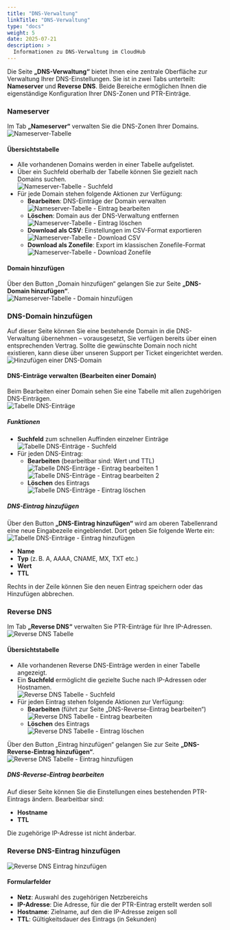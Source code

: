 ```yaml
---
title: "DNS-Verwaltung"
linkTitle: "DNS-Verwaltung"
type: "docs"
weight: 5
date: 2025-07-21
description: >
  Informationen zu DNS-Verwaltung im CloudHub
---
```


Die Seite **„DNS-Verwaltung“** bietet Ihnen eine zentrale Oberfläche zur Verwaltung Ihrer DNS-Einstellungen. Sie ist in zwei Tabs unterteilt: **Nameserver** und **Reverse DNS**. Beide Bereiche ermöglichen Ihnen die eigenständige Konfiguration Ihrer DNS-Zonen und PTR-Einträge.

### Nameserver

Im Tab **„Nameserver“** verwalten Sie die DNS-Zonen Ihrer Domains.\
![Nameserver-Tabelle](../img/dns-administration/nameserver-table.png)

#### Übersichtstabelle

- Alle vorhandenen Domains werden in einer Tabelle aufgelistet.
- Über ein Suchfeld oberhalb der Tabelle können Sie gezielt nach Domains suchen.\
![Nameserver-Tabelle - Suchfeld](../img/dns-administration/nameserver-table-searchfield.png)
- Für jede Domain stehen folgende Aktionen zur Verfügung:
  - **Bearbeiten**: DNS-Einträge der Domain verwalten\
  ![Nameserver-Tabelle - Eintrag bearbeiten](../img/dns-administration/nameserver-table-edit.png)
  - **Löschen**: Domain aus der DNS-Verwaltung entfernen\
  ![Nameserver-Tabelle - Eintrag löschen](../img/dns-administration/nameserver-table-delete.png)
  - **Download als CSV**: Einstellungen im CSV-Format exportieren\
  ![Nameserver-Tabelle - Download CSV](../img/dns-administration/nameserver-table-download-csv.png)
  - **Download als Zonefile**: Export im klassischen Zonefile-Format\
  ![Nameserver-Tabelle - Download Zonefile](../img/dns-administration/nameserver-table-download-zonefile.png)

#### Domain hinzufügen

Über den Button „Domain hinzufügen“ gelangen Sie zur Seite **„DNS-Domain hinzufügen“**.\
![Nameserver-Tabelle - Domain hinzufügen](../img/dns-administration/nameserver-table-add-domain.png)

### DNS-Domain hinzufügen

Auf dieser Seite können Sie eine bestehende Domain in die DNS-Verwaltung übernehmen – vorausgesetzt, Sie verfügen bereits über einen entsprechenden Vertrag. Sollte die gewünschte Domain noch nicht existieren, kann diese über unseren Support per Ticket eingerichtet werden.\
![Hinzufügen einer DNS-Domain](../img/dns-administration/add-dns-domain.png)

#### DNS-Einträge verwalten (Bearbeiten einer Domain)

Beim Bearbeiten einer Domain sehen Sie eine Tabelle mit allen zugehörigen DNS-Einträgen.\
![Tabelle DNS-Einträge](../img/dns-administration/table-dns-entries.png)

##### Funktionen

- **Suchfeld** zum schnellen Auffinden einzelner Einträge\
![Tabelle DNS-Einträge - Suchfeld](../img/dns-administration/table-dns-eintries-searchfield.png)
- Für jeden DNS-Eintrag:
  - **Bearbeiten** (bearbeitbar sind: Wert und TTL)\
  ![Tabelle DNS-Einträge - Eintrag bearbeiten 1](../img/dns-administration/table-dns-entries-edit-entry-1.png)\
  ![Tabelle DNS-Einträge - Eintrag bearbeiten 2](../img/dns-administration/table-dns-entries-edit-entry-2.png)
  - **Löschen** des Eintrags\
  ![Tabelle DNS-Einträge - Eintrag löschen](../img/dns-administration/table-dns-entries-delete-entry.png)

##### DNS-Eintrag hinzufügen

Über den Button **„DNS-Eintrag hinzufügen“** wird am oberen Tabellenrand eine neue Eingabezeile eingeblendet. Dort geben Sie folgende Werte ein:\
![Tabelle DNS-Einträge - Eintrag hinzufügen](../img/dns-administration/table-dns-entries-add-entry.png)

- **Name**
- **Typ** (z. B. A, AAAA, CNAME, MX, TXT etc.)
- **Wert**
- **TTL**

Rechts in der Zeile können Sie den neuen Eintrag speichern oder das Hinzufügen abbrechen.

### Reverse DNS

Im Tab **„Reverse DNS“** verwalten Sie PTR-Einträge für Ihre IP-Adressen.\
![Reverse DNS Tabelle](../img/dns-administration/reverse-dns-table.png)

#### Übersichtstabelle

- Alle vorhandenen Reverse DNS-Einträge werden in einer Tabelle angezeigt.
- Ein **Suchfeld** ermöglicht die gezielte Suche nach IP-Adressen oder Hostnamen.\
![Reverse DNS Tabelle - Suchfeld](../img/dns-administration/reverse-dns-table-searchfield.png)
- Für jeden Eintrag stehen folgende Aktionen zur Verfügung:
  - **Bearbeiten** (führt zur Seite „DNS-Reverse-Eintrag bearbeiten“)\
  ![Reverse DNS Tabelle - Eintrag bearbeiten](../img/dns-administration/reverse-dns-table-edit-entry.png)
  - **Löschen** des Eintrags\
  ![Reverse DNS Tabelle - Eintrag löschen](../img/dns-administration/reverse-dns-table-delete-entry.png)

Über den Button „Eintrag hinzufügen“ gelangen Sie zur Seite **„DNS-Reverse-Eintrag hinzufügen“**.\
![Reverse DNS Tabelle - Eintrag hinzufügen](../img/dns-administration/reverse-dns-table-add-entry.png)

##### DNS-Reverse-Eintrag bearbeiten

Auf dieser Seite können Sie die Einstellungen eines bestehenden PTR-Eintrags ändern. Bearbeitbar sind:

- **Hostname**
- **TTL**

Die zugehörige IP-Adresse ist nicht änderbar.

### Reverse DNS-Eintrag hinzufügen

![Reverse DNS Eintrag hinzufügen](../img/dns-administration/add-reverse-dns-entry.png)

#### Formularfelder

- **Netz**: Auswahl des zugehörigen Netzbereichs
- **IP-Adresse**: Die Adresse, für die der PTR-Eintrag erstellt werden soll
- **Hostname**: Zielname, auf den die IP-Adresse zeigen soll
- **TTL**: Gültigkeitsdauer des Eintrags (in Sekunden)
